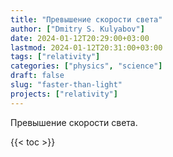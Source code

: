 ```yaml
---
title: "Превышение скорости света"
author: ["Dmitry S. Kulyabov"]
date: 2024-01-12T20:29:00+03:00
lastmod: 2024-01-12T20:31:00+03:00
tags: ["relativity"]
categories: ["physics", "science"]
draft: false
slug: "faster-than-light"
projects: ["relativity"]
---
```


Превышение скорости света.

<!--more-->

{{< toc >}}
